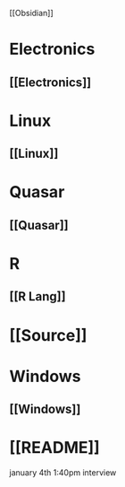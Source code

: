 [[Obsidian]]

# Electronics
## [[Electronics]]
# Linux
## [[Linux]]
# Quasar
## [[Quasar]]

# R
## [[R Lang]]

# [[Source]]
# Windows
## [[Windows]]

# [[README]]

january 4th 1:40pm interview
